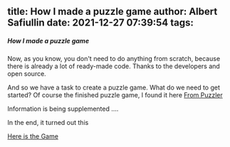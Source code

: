 title: How I made a puzzle game
author: Albert Safiullin
date: 2021-12-27 07:39:54
tags:
---
##### How I made a puzzle game

Now, as you know, you don't need to do anything from scratch, because there is already a lot of ready-made code. Thanks to the developers and open source.

And so we have a task to create a puzzle game.
What do we need to get started?
Of course the finished puzzle game, I found it here
[From Puzzler](https://github.com/doochik/Puzzler)

Information is being supplemented ....

In the end, it turned out this

[Here is the Game](https://puzzle.safiullin.io/)
